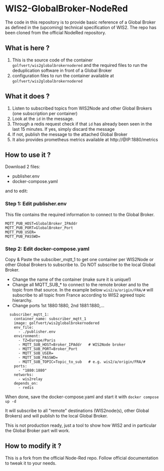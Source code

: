 # WIS2-GlobalBroker-NodeRed

The code in this repository is to provide basic reference of a Global Broker as defined in the (upcoming) technical specification of WIS2.
The repo has been cloned from the official NodeRed repository.

## What is here ?

1. This is the source code of the container `golfvert/wis2globalbrokernodered` and the required files to run the deduplication software in front of a Global Broker
2. configuration files to run the container available at `golfvert/wis2globalbrokernodered`

## What it does ?

1. Listen to subscribed topics from WIS2Node and other Global Brokers (one subscription per container)
2. Look at the `id` in the message. 
3. Through a redis request check if that `id` has already been seen in the last 15 minutes. If yes, simply discard the message
4. If not, publish the message to the attached Global Broker
5. It also provides prometheus metrics available at http://@IP:1880/metrics

## How to use it ?

Download 2 files:
- publisher.env
- docker-compose.yaml

and to edit:

### Step 1: Edit publisher.env
This file contains the required information to connect to the Global Broker. 
```
MQTT_PUB_HOST=GlobalBroker_IPAddr
MQTT_PUB_PORT=GlobalBroker_Port
MQTT_PUB_USER=
MQTT_PUB_PASSWD=
```

### Step 2: Edit docker-compose.yaml
Copy & Paste the subsciber_mqtt_1 to get one container per WIS2Node or other Global Brokers to subscribe to. Do NOT subscribe to the local Global Broker.
- Change the name of the container (make sure it is unique!)
- Change all MQTT_SUB_* to connect to the remote broker and to the topic from that source. In the example below `wis2/a/origin/FRA/#` will subscribe to all topic from France according to WIS2 agreed topic hierarchy.
- Change ports 1st 1880:1880, 2nd 1881:1880,...

```
  subscriber_mqtt_1:
    container_name: subscriber_mqtt_1
    image: golfvert/wis2globalbrokernodered
    env_file:
      - ./publisher.env
    environment:
      - TZ=Europe/Paris
      - MQTT_SUB_HOST=Broker_IPAddr   # WIS2Node broker
      - MQTT_SUB_PORT=Broker_Port
      - MQTT_SUB_USER=
      - MQTT_SUB_PASSWD=
      - MQTT_SUB_TOPIC=Topic_to_sub   # e.g. wis2/a/origin/FRA/#
    ports:
      - "1880:1880"
    networks:
      - wis2relay
    depends_on:
      - redis
 ```

When done, save the docker-compose.yaml and start it with `docker compose up -d`

It will subscribe to all "remote" destinations (WIS2node(s), other Global Brokers) and will publish to the local Global Broker.

This is not production ready, just a tool to show how WIS2 and in particular the Global Broker part will work.

## How to modify it ?

This is a fork from the official Node-Red repo. Follow official documentation to tweak it to your needs.

